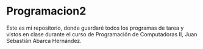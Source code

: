 # Programacion2

Este es mi repositorio, donde guardaré todos los programas de tarea y vistos en clase durante el curso de Programación de Computadoras II, Juan Sebastián Abarca Hernández.
